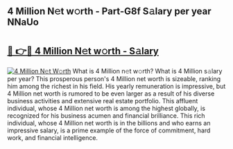 ## 4 Million N𝚎t w𝚘rth - Part-G8f S𝚊lary per year NNaUo

# <h2><a href="http://gc1xeov.nevu.top/?p=4+Million">🔗 👉🔴 4 Million N𝚎t w𝚘rth - S𝚊lary</a></h2>

[![4 Million N𝚎t W𝚘rth](https://i.imgur.com/Oavwk0R.jpeg)](http://gc1xeov.nevu.top/?p=4+Million)
What is 4 Million n𝚎t w𝚘rth? What is 4 Million s𝚊lary per year?
This prosperous person's 4 Million net worth is sizeable, ranking him among the richest in his field. His yearly remuneration is impressive, but 4 Million net worth is rumored to be even larger as a result of his diverse business activities and extensive real estate portfolio. This affluent individual, whose 4 Million net worth is among the highest globally, is recognized for his business acumen and financial brilliance. This rich individual, whose 4 Million net worth is in the billions and who earns an impressive salary, is a prime example of the force of commitment, hard work, and financial intelligence.

